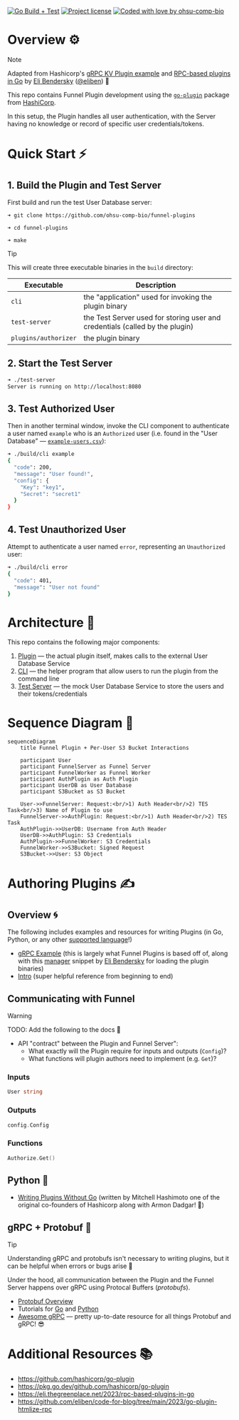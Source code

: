 [![Go Build + Test](https://github.com/ohsu-comp-bio/funnel-plugins/actions/workflows/tests.yaml/badge.svg)](https://github.com/ohsu-comp-bio/funnel-plugins/actions/workflows/tests.yaml)
[![Project license](https://img.shields.io/github/license/ohsu-comp-bio/funnel-plugins.svg)](LICENSE)
[![Coded with love by ohsu-comp-bio](https://img.shields.io/badge/Coded%20with%20%E2%99%A5%20by-OHSU-blue)](https://github.com/ohsu-comp-bio)

</div>

# Overview ⚙️

> [!NOTE]
> Adapted from Hashicorp's [gRPC KV Plugin example](https://github.com/hashicorp/go-plugin/tree/main/examples/grpc) and [RPC-based plugins in Go](https://eli.thegreenplace.net/2023/rpc-based-plugins-in-go/) by [Eli Bendersky](https://eli.thegreenplace.net) ([@eliben](https://github.com/eliben)) 🚀

This repo contains Funnel Plugin development using the [`go-plugin`](https://github.com/hashicorp/go-plugin) package from [HashiCorp](https://github.com/hashicorp).

In this setup, the Plugin handles all user authentication, with the Server having no knowledge or record of specific user credentials/tokens.

# Quick Start ⚡

## 1. Build the Plugin and Test Server

First build and run the test User Database server:

```console
➜ git clone https://github.com/ohsu-comp-bio/funnel-plugins

➜ cd funnel-plugins

➜ make
```

> [!TIP]
> This will create three executable binaries in the `build` directory:
>
> | Executable           | Description                                                                  |
> | -------------------- | ---------------------------------------------------------------------------- |
> | `cli`                | the "application" used for invoking the plugin binary                        |
> | `test-server`        | the Test Server used for storing user and credentials (called by the plugin) |
> | `plugins/authorizer` | the plugin binary                                                            |

## 2. Start the Test Server 

```sh
➜ ./test-server
Server is running on http://localhost:8080
```

## 3. Test Authorized User

Then in another terminal window, invoke the CLI component to authenticate a user named `example` who is an `Authorized` user (i.e. found in the "User Database" — [`example-users.csv`](./tests/example-users.csv)):

```sh
➜ ./build/cli example
{
  "code": 200,
  "message": "User found!",
  "config": {
    "Key": "key1",
    "Secret": "secret1"
  }
}
```

## 4. Test Unauthorized User

Attempt to authenticate a user named `error`, representing an `Unauthorized` user:

```sh
➜ ./build/cli error
{
  "code": 401,
  "message": "User not found"
}
```

# Architecture 📐

This repo contains the following major components:

1. [Plugin](https://github.com/ohsu-comp-bio/funnel-plugins/blob/main/plugin/auth_impl.go) — the actual plugin itself, makes calls to the external User Database Service
2. [CLI](https://github.com/ohsu-comp-bio/funnel-plugins/blob/main/main.go) — the helper program that allow users to run the plugin from the command line
3. [Test Server](https://github.com/ohsu-comp-bio/funnel-plugins/blob/main/tests/test-server.go) — the mock User Database Service to store the users and their tokens/credentials

# Sequence Diagram 📝

```mermaid
sequenceDiagram
    title Funnel Plugin + Per-User S3 Bucket Interactions

    participant User
    participant FunnelServer as Funnel Server
    participant FunnelWorker as Funnel Worker
    participant AuthPlugin as Auth Plugin
    participant UserDB as User Database
    participant S3Bucket as S3 Bucket

    User->>FunnelServer: Request:<br/>1) Auth Header<br/>2) TES Task<br/>3) Name of Plugin to use
    FunnelServer->>AuthPlugin: Request:<br/>1) Auth Header<br/>2) TES Task
    AuthPlugin->>UserDB: Username from Auth Header
    UserDB->>AuthPlugin: S3 Credentials
    AuthPlugin->>FunnelWorker: S3 Credentials
    FunnelWorker->>S3Bucket: Signed Request
    S3Bucket->>User: S3 Object
```

# Authoring Plugins ✍️

## Overview 🌀

The following includes examples and resources for writing Plugins (in Go, Python, or any other [supported language](https://grpc.io/docs/languages/)!)
 
- [gRPC Example](https://github.com/hashicorp/go-plugin/tree/main/examples/grpc) (this is largely what Funnel Plugins is based off of, along with this [manager](https://github.com/eliben/code-for-blog/blob/main/2023/go-plugin-htmlize-rpc/plugin/manager.go#L28-L83) snippet by [Eli Bendersky](https://eli.thegreenplace.net/2023/rpc-based-plugins-in-go/) for loading the plugin binaries)
 
- [Intro](https://github.com/hashicorp/go-plugin/blob/main/docs/extensive-go-plugin-tutorial.md) (super helpful reference from beginning to end)

## Communicating with Funnel

> [!WARNING]
> TODO: Add the following to the docs 🚧
> - API "contract" between the Plugin and Funnel Server":
>   - What exactly will the Plugin require for inputs and outputs (`Config`)?
>   - What functions will plugin authors need to implement (e.g. `Get`)?

### Inputs

```go
User string
```

### Outputs

```go
config.Config
```

### Functions

```go
Authorize.Get()
```

## Python 🐍

- [Writing Plugins Without Go](https://github.com/hashicorp/go-plugin/blob/main/docs/guide-plugin-write-non-go.md) (written by Mitchell Hashimoto one of the original co-founders of Hashicorp along with Armon Dadgar! :exploding_head:)

## gRPC + Protobuf ️🚀

> [!TIP]
> Understanding gRPC and protobufs isn't necessary to writing plugins, but it can be helpful when errors or bugs arise 🐛

Under the hood, all communication between the Plugin and the Funnel Server happens over gRPC using Protocal Buffers (*protobufs*).

- [Protobuf Overview](https://protobuf.dev/)
  
- Tutorials for [Go](https://protobuf.dev/getting-started/gotutorial/) and [Python](https://protobuf.dev/getting-started/pythontutorial/)
 
- [Awesome gRPC](https://github.com/grpc-ecosystem/awesome-grpc#protocol-buffers) — pretty up-to-date resource for all things Protobuf and gRPC! 😎
# Additional Resources 📚

- https://github.com/hashicorp/go-plugin
- https://pkg.go.dev/github.com/hashicorp/go-plugin
- https://eli.thegreenplace.net/2023/rpc-based-plugins-in-go
- https://github.com/eliben/code-for-blog/tree/main/2023/go-plugin-htmlize-rpc

